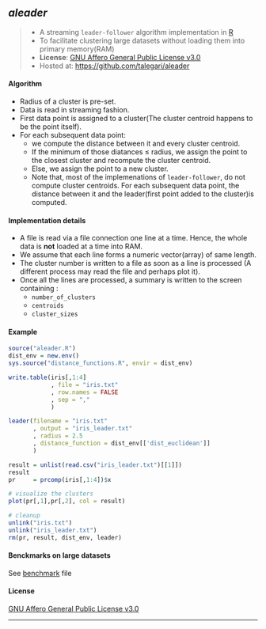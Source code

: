 ## *aleader*
> * A streaming `leader-follower` algorithm implementation in [R](http://r-project.org)
> * To facilitate clustering large datasets without loading them into primary memory(RAM)
> * **License**: [GNU Affero General Public License v3.0](http://www.gnu.org/licenses/agpl-3.0.txt)
> * Hosted at: https://github.com/talegari/aleader

#### Algorithm

* Radius of a cluster is  pre-set.
* Data is read in streaming fashion.
* First data point is assigned to a cluster(The cluster centroid happens to be the point itself).
* For each subsequent data point:
	* we compute the distance between it and every cluster centroid.
	* If the minimum of those diatances $\le$ radius, we assign the point to the closest cluster and recompute the cluster centroid.
	* Else, we assign the point to a new cluster.
	* Note that, most of the implemenations of `leader-follower`, do not compute cluster centroids. For each subsequent data point, the distance between it and the leader(first point added to the cluster)is computed.

#### Implementation details

* A file is read via a file connection one line at a time. Hence, the whole data is **not** loaded at a time into RAM.
* We assume that each line forms a numeric vector(array) of same length.
* The cluster number is written to a file as soon as a line is processed (A different process may read the file and perhaps plot it).
* Once all the lines are processed, a summary is written to the screen containing :
	* `number_of_clusters`
	* `centroids`
	* `cluster_sizes`

#### Example

```R
source("aleader.R")
dist_env = new.env()
sys.source("distance_functions.R", envir = dist_env)

write.table(iris[,1:4]
            , file = "iris.txt"
            , row.names = FALSE
            , sep = ","
            )

leader(filename = "iris.txt"
       , output = "iris_leader.txt"
       , radius = 2.5
       , distance_function = dist_env[['dist_euclidean']]
       )

result = unlist(read.csv("iris_leader.txt")[[1]])
result
pr     = prcomp(iris[,1:4])$x

# visualize the clusters
plot(pr[,1],pr[,2], col = result)

# cleanup
unlink("iris.txt")
unlink("iris_leader.txt")
rm(pr, result, dist_env, leader)
```

#### Benckmarks on large datasets

See [benchmark](https://github.com/talegari/aleader/blob/master/benchmark.md) file

#### License

[GNU Affero General Public License v3.0](http://www.gnu.org/licenses/agpl-3.0.txt)

----



